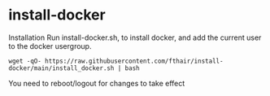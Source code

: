 # install-docker

Installation
Run install-docker.sh, to install docker, and add the current user to the docker usergroup.
```
wget -qO- https://raw.githubusercontent.com/fthair/install-docker/main/install_docker.sh | bash
```
You need to reboot/logout for changes to take effect
